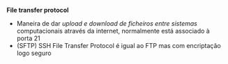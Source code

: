 **File transfer protocol** 
- Maneira de  dar *upload e  download de ficheiros entre sistemas* computacionais através da internet, normalmente está associado à porta 21
- (SFTP) SSH File Transfer Protocol é igual ao FTP mas com  encriptação logo seguro 